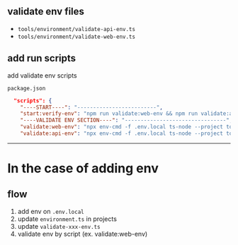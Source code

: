 ## validate env files

* `tools/environment/validate-api-env.ts`
* `tools/environment/validate-web-env.ts`

## add run scripts

add validate env scripts  

 `package.json`

```json
  "scripts": {
    "----START----": "-------------------------",
    "start:verify-env": "npm run validate:web-env && npm run validate:api-env",
    "----VALIDATE ENV SECTION----": "--------------------------------",
    "validate:web-env": "npx env-cmd -f .env.local ts-node --project tools/tsconfig.tools.json tools/environment/validate-web-env.ts",
    "validate:api-env": "npx env-cmd -f .env.local ts-node --project tools/tsconfig.tools.json tools/environment/validate-api-env.ts",
```

_________________________________________________

# In the case of adding env

## flow

1. add env on `.env.local`
2. update `environment.ts` in projects
3. update `validate-xxx-env.ts`
4. validate env by script (ex. validate:web-env)
